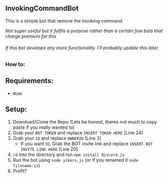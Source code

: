 ## InvokingCommandBot

This is a simple bot that remove the invoking command.

*Not super useful but it fulfils a purpose rather than a certain few bots that charge premium for this*

###### If this bot develops any more functionality. I'll probably update this later.

### How to:
## Requirements:
- `Node`
## Setup:
1. Download/Clone the Repo (Lets be honest, theres not much to copy paste if you really wanted to)
2. Grab your `BOT TOKEN` and replace `INSERT TOKEN HERE` [Line 24]
3. Grab your `ID` and replace `OWNERID` [Line 3]
    - If you want to, Grab the BOT invite link and replace `INSERT BOT INVITE LINK HERE` [Line 20]
4. `cd` into the directory and run `npm install discord.js`
5. Run the bot using `node yikers.js` (or if you renamed it `node filename.js`)
6. Profit?